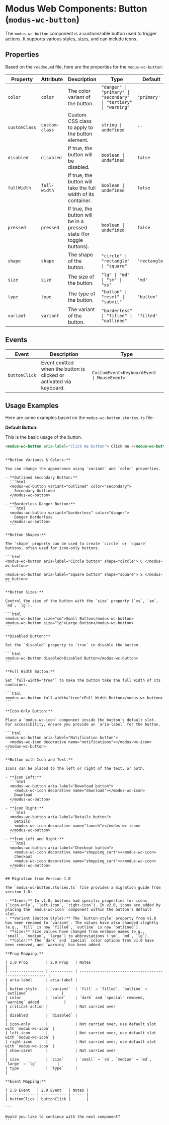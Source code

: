 # Modus Web Components: Button (`modus-wc-button`)

The `modus-wc-button` component is a customizable button used to trigger actions. It supports various styles, sizes, and can include icons.

## Properties

Based on the `readme.md` file, here are the properties for the `modus-wc-button`:

| Property      | Attribute      | Description                                                          | Type                                                              | Default       |
| ------------- | -------------- | -------------------------------------------------------------------- | ----------------------------------------------------------------- | ------------- |
| `color`       | `color`        | The color variant of the button.                                     | `"danger" \| "primary" \| "secondary" \| "tertiary" \| "warning"` | `'primary'`   |
| `customClass` | `custom-class` | Custom CSS class to apply to the button element.                     | `string \| undefined`                                             | `''`          |
| `disabled`    | `disabled`     | If true, the button will be disabled.                                | `boolean \| undefined`                                            | `false`       |
| `fullWidth`   | `full-width`   | If true, the button will take the full width of its container.       | `boolean \| undefined`                                            | `false`       |
| `pressed`     | `pressed`      | If true, the button will be in a pressed state (for toggle buttons). | `boolean \| undefined`                                            | `false`       |
| `shape`       | `shape`        | The shape of the button.                                             | `"circle" \| "rectangle" \| "square"`                             | `'rectangle'` |
| `size`        | `size`         | The size of the button.                                              | `"lg" \| "md" \| "sm" \| "xs"`                                    | `'md'`        |
| `type`        | `type`         | The type of the button.                                              | `"button" \| "reset" \| "submit"`                                 | `'button'`    |
| `variant`     | `variant`      | The variant of the button.                                           | `"borderless" \| "filled" \| "outlined"`                          | `'filled'`    |

## Events

| Event         | Description                                                         | Type                                       |
| ------------- | ------------------------------------------------------------------- | ------------------------------------------ |
| `buttonClick` | Event emitted when the button is clicked or activated via keyboard. | `CustomEvent<KeyboardEvent \| MouseEvent>` |

## Usage Examples

Here are some examples based on the `modus-wc-button.stories.ts` file:

**Default Button:**

This is the basic usage of the button.

```html
<modus-wc-button aria-label="Click me button"> Click me </modus-wc-button>
```

````

**Button Variants & Colors:**

You can change the appearance using `variant` and `color` properties.

- **Outlined Secondary Button:**
  ```html
  <modus-wc-button variant="outlined" color="secondary">
    Secondary Outlined
  </modus-wc-button>
  ```
- **Borderless Danger Button:**
  ```html
  <modus-wc-button variant="borderless" color="danger">
    Danger Borderless
  </modus-wc-button>
  ```

**Button Shapes:**

The `shape` property can be used to create `circle` or `square` buttons, often used for icon-only buttons.

```html
<modus-wc-button aria-label="Circle button" shape="circle"> C </modus-wc-button>

<modus-wc-button aria-label="Square button" shape="square"> S </modus-wc-button>
```

**Button Sizes:**

Control the size of the button with the `size` property (`xs`, `sm`, `md`, `lg`).

```html
<modus-wc-button size="sm">Small Button</modus-wc-button>
<modus-wc-button size="lg">Large Button</modus-wc-button>
```

**Disabled Button:**

Set the `disabled` property to `true` to disable the button.

```html
<modus-wc-button disabled>Disabled Button</modus-wc-button>
```

**Full Width Button:**

Set `full-width="true"` to make the button take the full width of its container.

```html
<modus-wc-button full-width="true">Full Width Button</modus-wc-button>
```

**Icon-Only Button:**

Place a `modus-wc-icon` component inside the button's default slot. For accessibility, ensure you provide an `aria-label` for the button.

```html
<modus-wc-button aria-label="Notification button">
  <modus-wc-icon decorative name="notifications"></modus-wc-icon>
</modus-wc-button>
```

**Button with Icon and Text:**

Icons can be placed to the left or right of the text, or both.

- **Icon Left:**
  ```html
  <modus-wc-button aria-label="Download button">
    <modus-wc-icon decorative name="download"></modus-wc-icon>
    Download
  </modus-wc-button>
  ```
- **Icon Right:**
  ```html
  <modus-wc-button aria-label="Details button">
    Details
    <modus-wc-icon decorative name="launch"></modus-wc-icon>
  </modus-wc-button>
  ```
- **Icon Left and Right:**
  ```html
  <modus-wc-button aria-label="Checkout button">
    <modus-wc-icon decorative name="shopping_cart"></modus-wc-icon>
    Checkout
    <modus-wc-icon decorative name="shopping_cart"></modus-wc-icon>
  </modus-wc-button>
  ```

## Migration from Version 1.0

The `modus-wc-button.stories.ts` file provides a migration guide from version 1.0:

- **Icons:** In v1.0, buttons had specific properties for icons (`icon-only`, `left-icon`, `right-icon`). In v2.0, icons are added by placing the `modus-wc-icon` component within the button's default slot.
- **Variant (Button Style):** The `button-style` property from v1.0 has been renamed to `variant`. The values have also changed slightly (e.g., `fill` is now `filled`, `outline` is now `outlined`).
- **Size:** Size values have changed from verbose names (e.g., `small`, `medium`, `large`) to abbreviations (`sm`, `md`, `lg`).
- **Color:** The `dark` and `special` color options from v1.0 have been removed, and `warning` has been added.

**Prop Mapping:**

| 1.0 Prop        | 2.0 Prop   | Notes                                                   |
| --------------- | ---------- | ------------------------------------------------------- |
| aria-label      | aria-label |                                                         |
| button-style    | `variant`  | `fill` → `filled`, `outline` → `outlined`               |
| color           | `color`    | `dark` and `special` removed, `warning` added           |
| critical-action |            | Not carried over                                        |
| disabled        | `disabled` |                                                         |
| icon-only       |            | Not carried over, use default slot with `modus-wc-icon` |
| left-icon       |            | Not carried over, use default slot with `modus-wc-icon` |
| right-icon      |            | Not carried over, use default slot with `modus-wc-icon` |
| show-caret      |            | Not carried over                                        |
| size            | `size`     | `small` → `sm`, `medium` → `md`, `large` → `lg`         |
| type            | `type`     |                                                         |

**Event Mapping:**

| 1.0 Event   | 2.0 Event   | Notes |
| ----------- | ----------- | ----- |
| buttonClick | buttonClick |       |

```

Would you like to continue with the next component?
```
````
